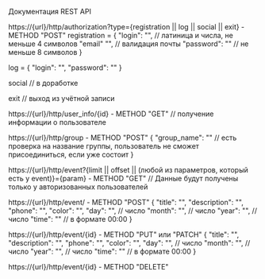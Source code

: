 Документация REST API

https://{url}/http/authorization?type={registration || log || social || exit} - METHOD "POST"
registration = 
{
    "login": "", // латиница и числа, не меньше 4 символов
    "email" "", // валидация почты
    "password": "" // не меньше 8 символов
}

log = 
{
    "login": "",
    "password": "" 
}

social // в доработке

exit // выход из учётной записи

https://{url}/http/user_info/{id} - METHOD "GET" // получение информации о пользователе

https://{url}/http/group - METHOD "POST"
{
    "group_name": "" // есть проверка на название группы, пользователь не сможет присоединиться, если уже состоит
}

https://{url}/http/event?{limit || offset || (любой из параметров, который есть у event)}={param} - METHOD "GET" // Данные будут получены только у авторизованных пользователей

https://{url}/http/event/ - METHOD "POST"
{
    "title": "",
    "description": "",
    "phone": "",
    "color": "",
    "day": "", // число
    "month": "", // число
    "year": "", // число
    "time": "" // в формате 00:00
}

https://{url}/http/event/{id} - METHOD "PUT" или "PATCH"
{
    "title": "",
    "description": "",
    "phone": "",
    "color": "",
    "day": "", // число
    "month": "", // число
    "year": "", // число
    "time": "" // в формате 00:00
}

https://{url}/http/event/{id} - METHOD "DELETE"
